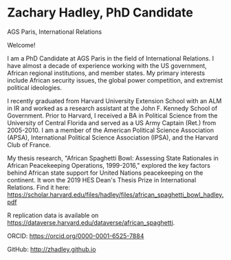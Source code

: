 # Zachary Hadley, PhD Candidate
AGS Paris, International Relations

Welcome!

I am a PhD Candidate at AGS Paris in the field of International Relations. I have almost a decade of experience working with the US government, African regional institutions, and member states.  My primary interests include African security issues, the global power competition, and extremist political ideologies. 

I recently graduated from Harvard University Extension School with an ALM in IR and worked as a research assistant at the John F. Kennedy School of Government. Prior to Harvard, I received a BA in Political Science from the University of Central Florida and served as a US Army Captain (Ret.) from 2005-2010. I am a member of the American Political Science Association (APSA), International Political Science Association (IPSA), and the Harvard Club of France.  

My thesis research, "African Spaghetti Bowl: Assessing State Rationales in African Peacekeeping Operations, 1999-2016," explored the key factors behind African state support for United Nations peacekeeping on the continent. It won the 2019 HES Dean's Thesis Prize in International Relations. Find it here: https://scholar.harvard.edu/files/hadley/files/african_spaghetti_bowl_hadley.pdf

R replication data is available on https://dataverse.harvard.edu/dataverse/african_spaghetti.

ORCID: https://orcid.org/0000-0001-6525-7884

GitHub: http://zhadley.github.io
